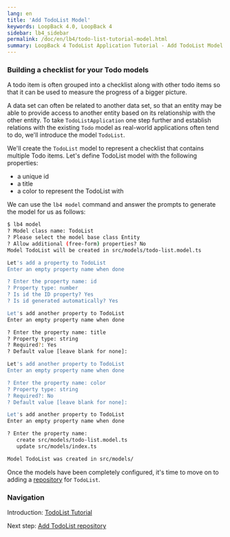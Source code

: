 ```yaml
---
lang: en
title: 'Add TodoList Model'
keywords: LoopBack 4.0, LoopBack 4
sidebar: lb4_sidebar
permalink: /doc/en/lb4/todo-list-tutorial-model.html
summary: LoopBack 4 TodoList Application Tutorial - Add TodoList Model
---
```


### Building a checklist for your Todo models

A todo item is often grouped into a checklist along with other todo items so
that it can be used to measure the progress of a bigger picture.

A data set can often be related to another data set, so that an entity may be
able to provide access to another entity based on its relationship with the
other entity. To take `TodoListApplication` one step further and establish
relations with the existing `Todo` model as real-world applications often tend
to do, we'll introduce the model `TodoList`.

We'll create the `TodoList` model to represent a checklist that contains
multiple Todo items. Let's define TodoList model with the following properties:

- a unique id
- a title
- a color to represent the TodoList with

We can use the `lb4 model` command and answer the prompts to generate the model
for us as follows:

```sh
$ lb4 model
? Model class name: TodoList
? Please select the model base class Entity
? Allow additional (free-form) properties? No
Model TodoList will be created in src/models/todo-list.model.ts

Let's add a property to TodoList
Enter an empty property name when done

? Enter the property name: id
? Property type: number
? Is id the ID property? Yes
? Is id generated automatically? Yes

Let's add another property to TodoList
Enter an empty property name when done

? Enter the property name: title
? Property type: string
? Required?: Yes
? Default value [leave blank for none]:

Let's add another property to TodoList
Enter an empty property name when done

? Enter the property name: color
? Property type: string
? Required?: No
? Default value [leave blank for none]:

Let's add another property to TodoList
Enter an empty property name when done

? Enter the property name:
   create src/models/todo-list.model.ts
   update src/models/index.ts

Model TodoList was created in src/models/
```

Once the models have been completely configured, it's time to move on to adding
a [repository](todo-list-tutorial-repository.md) for `TodoList`.

### Navigation

Introduction: [TodoList Tutorial](todo-list-tutorial.md)

Next step: [Add TodoList repository](todo-list-tutorial-repository.md)
